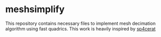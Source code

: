 # meshsimplify

This repository contains necessary files to implement mesh decimation algorithm using fast quadrics.
This work is heavily inspired by [ sp4cerat ](https://github.com/sp4cerat/Fast-Quadric-Mesh-Simplification)



